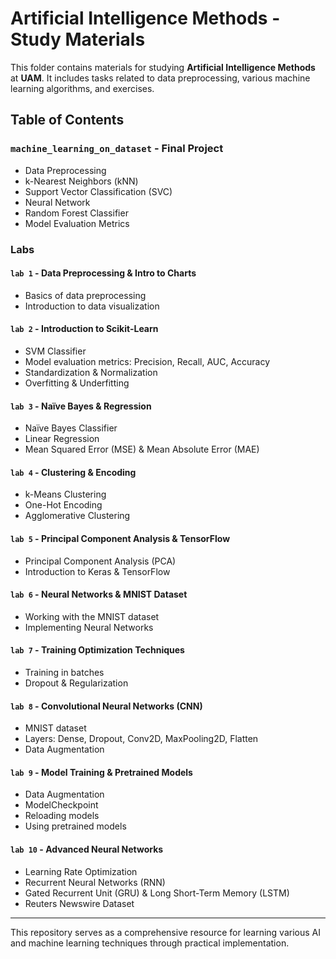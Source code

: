# Artificial Intelligence Methods - Study Materials

This folder contains materials for studying **Artificial Intelligence Methods** at **UAM**. It includes tasks related to data preprocessing, various machine learning algorithms, and exercises.

## Table of Contents

### `machine_learning_on_dataset` - Final Project
- Data Preprocessing
- k-Nearest Neighbors (kNN)
- Support Vector Classification (SVC)
- Neural Network
- Random Forest Classifier
- Model Evaluation Metrics

### Labs

#### `lab 1` - Data Preprocessing & Intro to Charts
- Basics of data preprocessing
- Introduction to data visualization

#### `lab 2` - Introduction to Scikit-Learn
- SVM Classifier
- Model evaluation metrics: Precision, Recall, AUC, Accuracy
- Standardization & Normalization
- Overfitting & Underfitting

#### `lab 3` - Naïve Bayes & Regression
- Naïve Bayes Classifier
- Linear Regression
- Mean Squared Error (MSE) & Mean Absolute Error (MAE)

#### `lab 4` - Clustering & Encoding
- k-Means Clustering
- One-Hot Encoding
- Agglomerative Clustering

#### `lab 5` - Principal Component Analysis & TensorFlow
- Principal Component Analysis (PCA)
- Introduction to Keras & TensorFlow

#### `lab 6` - Neural Networks & MNIST Dataset
- Working with the MNIST dataset
- Implementing Neural Networks

#### `lab 7` - Training Optimization Techniques
- Training in batches
- Dropout & Regularization

#### `lab 8` - Convolutional Neural Networks (CNN)
- MNIST dataset
- Layers: Dense, Dropout, Conv2D, MaxPooling2D, Flatten
- Data Augmentation

#### `lab 9` - Model Training & Pretrained Models
- Data Augmentation
- ModelCheckpoint
- Reloading models
- Using pretrained models

#### `lab 10` - Advanced Neural Networks
- Learning Rate Optimization
- Recurrent Neural Networks (RNN)
- Gated Recurrent Unit (GRU) & Long Short-Term Memory (LSTM)
- Reuters Newswire Dataset

---
This repository serves as a comprehensive resource for learning various AI and machine learning techniques through practical implementation.
